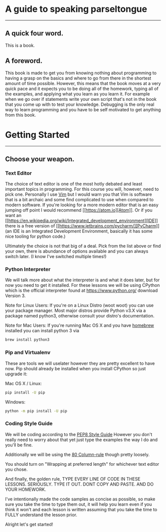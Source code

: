 # A guide to speaking parseltongue
----

## A quick four word.

This is a book.

## A foreword.

This book is made to get you from knowing nothing about programming to having a
grasp on the basics and where to go from there in the shortest amount of time
possible. However, this means that the book moves at a very quick pace and it
expects you to be doing all of the homework, typing all of the examples, and 
applying what you learn as you learn it. For example when we go over if statements
write your own script that's not in the book that you come up with to test
your knowledge. Debugging is the only real way to learn programming and you have
to be self motivated to get anything from this book.

# Getting Started
----

## Choose your weapon.

### Text Editor 
The choice of text editor is one of the most hotly debated and least important topics in programming. For this course you will, however, need
to pick one. Personally I use [Vim](http://www.vim.org/) but I
would warn you that Vim is software that is a bit archaic and some find
complicated to use when compared to modern software. If you're looking for a more
modern editor that is an easy jumping off point I would recommend
[[https://atom.io][Atom]]. Or if you want an
[[https://en.wikipedia.org/wiki/Integrated_development_environment][IDE]] there
is a free version of [[https://www.jetbrains.com/pycharm/][PyCharm]]
(an IDE is an Integrated Development Environment, basically it has some nice
tooling for python code.)

Ultimately the choice is not that big of a deal. Pick from the list above or
find your own, there is abundance of options available and you can always switch
later. (I know I've switched multiple times!)

### Python Interpreter 
We will talk more about what the interpreter is and what it does later, but for now you need to get it installed. For these lessons we
will be using CPython which is the official interpreter found at
https://www.python.org/ download Version 3. 

Note for Linux Users: If you're on a Linux Distro (woot woot) you can use your
package manager. Most major distros provide Python v3.X via a package named
python3, otherwise consult your distro's documentation.

Note for Mac Users: If you're running Mac OS X and you have
[homebrew](https://brew.sh) installed you can install python 3 via

```bash 
brew install python3 
``` 

### Pip and Virtualenv 
These are tools we will uselater however they are pretty excellent to have now. 
Pip should already be installed when you install CPython so just upgrade it:

Mac OS X / Linux: 
```bash
pip install -U pip 
```

Windows: 
```bash
python -m pip install -U pip 
```

### Coding Style Guide
We will be coding according to the
[PEP8 Style Guide](https://www.python.org/dev/peps/pep-0008/) However you
don't really need to worry about that yet just type the examples the way I do
and you'll be fine.

Additionally we will be using the 
[80 Column-rule](https://www.emacswiki.org/emacs/EightyColumnRule) though
pretty loosely.

You should turn on "Wrapping at preferred length" for whichever text
editor you chose.

And finally, the golden rule, TYPE EVERY LINE OF CODE IN THESE LESSONS.
SERIOUSLY. TYPE IT OUT. DONT COPY AND PASTE. AND DO YOUR HOMEWORK.

I've intentionally made the code samples as concise as possible, so
make sure you take the time to type them out, it will help you learn
even if you think it won't and each lesson is written assuming that you take the
time to FULLY understand the lesson prior.

Alright let's get started!

